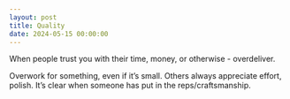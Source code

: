 ```yaml
---
layout: post
title: Quality
date: 2024-05-15 00:00:00
---
```


When people trust you with their time, money, or otherwise - overdeliver.

Overwork for something, even if it’s small. Others always appreciate effort, polish. It’s clear when someone has put in the reps/craftsmanship.
